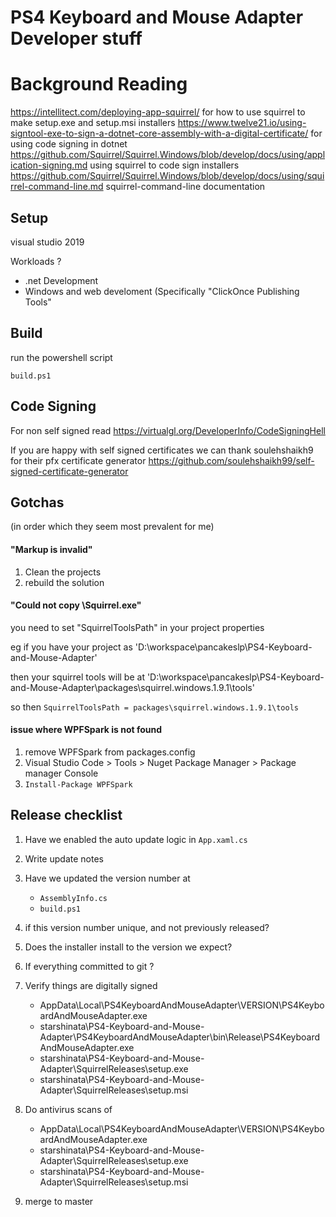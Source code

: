 # PS4 Keyboard and Mouse Adapter  Developer stuff

# Background Reading
https://intellitect.com/deploying-app-squirrel/ for how to use squirrel to make setup.exe and setup.msi installers
https://www.twelve21.io/using-signtool-exe-to-sign-a-dotnet-core-assembly-with-a-digital-certificate/ for using code signing in dotnet
https://github.com/Squirrel/Squirrel.Windows/blob/develop/docs/using/application-signing.md using squirrel to code sign installers
https://github.com/Squirrel/Squirrel.Windows/blob/develop/docs/using/squirrel-command-line.md squirrel-command-line documentation


## Setup
visual studio 2019

Workloads ?
* .net Development
* Windows and web develoment
  (Specifically "ClickOnce Publishing Tools"


## Build
run the powershell script

` build.ps1 `


## Code Signing
For non self signed read https://virtualgl.org/DeveloperInfo/CodeSigningHell

If you are happy with self signed certificates
we can thank soulehshaikh9 for their pfx certificate generator https://github.com/soulehshaikh99/self-signed-certificate-generator


## Gotchas

(in order which they seem most prevalent for me)

#### "Markup is invalid"
1. Clean the projects
2. rebuild the solution


#### "Could not copy \Squirrel.exe"
you need to set "SquirrelToolsPath" in your project properties

eg if you have your project as 'D:\workspace\pancakeslp\PS4-Keyboard-and-Mouse-Adapter\'

then your squirrel tools will be at  'D:\workspace\pancakeslp\PS4-Keyboard-and-Mouse-Adapter\packages\squirrel.windows.1.9.1\tools'

so then  ` SquirrelToolsPath = packages\squirrel.windows.1.9.1\tools `


#### issue where WPFSpark is not found
1. remove WPFSpark from packages.config
2. Visual Studio Code > Tools > Nuget Package Manager > Package manager Console
3. ` Install-Package WPFSpark `


## Release checklist

1. Have we enabled the auto update logic in ` App.xaml.cs `

2. Write update notes

3. Have we updated the version number at 
   * ` AssemblyInfo.cs `
   * ` build.ps1 `

4. if this version number unique, and not previously released?

5. Does the installer install to the version we expect?

6. If everything committed to git ?

7. Verify things are digitally signed
   * AppData\Local\PS4KeyboardAndMouseAdapter\VERSION\PS4KeyboardAndMouseAdapter.exe 
   * starshinata\PS4-Keyboard-and-Mouse-Adapter\PS4KeyboardAndMouseAdapter\bin\Release\PS4KeyboardAndMouseAdapter.exe 
   * starshinata\PS4-Keyboard-and-Mouse-Adapter\SquirrelReleases\setup.exe
   * starshinata\PS4-Keyboard-and-Mouse-Adapter\SquirrelReleases\setup.msi

8. Do antivirus scans of
   * AppData\Local\PS4KeyboardAndMouseAdapter\VERSION\PS4KeyboardAndMouseAdapter.exe 
   * starshinata\PS4-Keyboard-and-Mouse-Adapter\SquirrelReleases\setup.exe
   * starshinata\PS4-Keyboard-and-Mouse-Adapter\SquirrelReleases\setup.msi

9. merge to master
